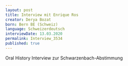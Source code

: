 ```yaml
---
layout: post
title: Interview mit Enrique Ros
creator: Derya Bozat
born: Bern BE (Schweiz)
language: Schweizerdeutsch
interviewDate: 13.03.2020
permalink: Interview_3534
published: true
---
```

Oral History Interview zur Schwarzenbach-Abstimmung
